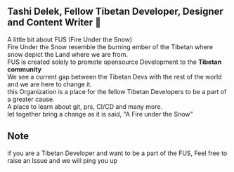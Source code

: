 ## Tashi Delek, Fellow Tibetan Developer, Designer and Content Writer 👋
A little bit about FUS (Fire Under the Snow)<br/>
Fire Under the Snow resemble the burning ember of the Tibetan where snow depict the Land where we are from.<br/>
FUS is created solely to promote opensource Development to the <b>Tibetan community </b> <br/>
We see a current gap between the Tibetan Devs with the rest of the world and we are here to change it.<br/>
this Organization is a place for the fellow Tibetan Developers to be a part of a greater cause. <br/>
A place to learn about git, prs, CI/CD and many more.<br/>
let together bring a change as it is said, "A Fire under the Snow"<br/>

## Note
if you are a Tibetan Developer and want to be a part of the FUS, Feel free to raise an Issue and we will ping you up
